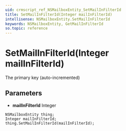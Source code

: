 ```yaml
---
uid: crmscript_ref_NSMailboxEntity_SetMailInFilterId
title: SetMailInFilterId(Integer mailInFilterId)
intellisense: NSMailboxEntity.SetMailInFilterId
keywords: NSMailboxEntity, GetMailInFilterId
so.topic: reference
---
```


# SetMailInFilterId(Integer mailInFilterId)

The primary key (auto-incremented)

## Parameters

* **mailInFilterId** Integer

```crmscript
NSMailboxEntity thing;
Integer mailInFilterId;
thing.SetMailInFilterId(mailInFilterId);
```

